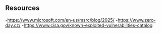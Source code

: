 ## Resources

  -https://www.microsoft.com/en-us/msrc/blog/2025/
  -https://www.zero-day.cz/
  -https://www.cisa.gov/known-exploited-vulnerabilities-catalog
